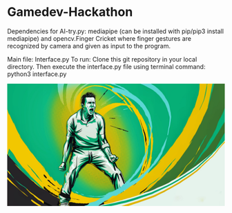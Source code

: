 # Gamedev-Hackathon

Dependencies for AI-try.py: mediapipe (can be installed with pip/pip3 install mediapipe) and opencv.Finger Cricket where finger gestures are recognized by camera and given as input to the program.

Main file: Interface.py
To run: Clone this git repository in your local directory. Then execute the interface.py file using terminal command: python3 interface.py

![alt text](https://github.com/shashank19107/Gamedev-Hackathon/blob/0887245563be83183a582fee170813c42d76ea10/background_main_menu.jpeg)
